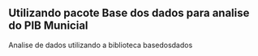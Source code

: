 ## Utilizando pacote Base dos dados para analise do PIB Municial

Analise de dados utilizando a biblioteca basedosdados
